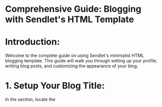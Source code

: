 # Comprehensive Guide: Blogging with Sendlet's HTML Template

# Introduction:
Welcome to the complete guide on using Sendlet's minimalist HTML blogging template. This guide will walk you through setting up your profile, writing blog posts, and customizing the appearance of your blog.

# 1. Setup Your Blog Title:
In the <head> section, locate the <title> tag. Replace [your name] with your actual name or desired blog name.


```
<title>Sendlet - [your name]'s Blog</title>
```

# 2. Customize Your Profile:
Within the <body>, you'll find the #profile-section. Here's how you can add your details:

Blogger Name: Replace Blogger Name with your actual name.
Sendlet user since: Replace [year] with the year you started using Sendlet.
Pronouns: Replace [your/pronouns] to display your pronouns.
Blogging about: Mention your blog's primary topics.
Fan of: Share a few of your favorite things.

```
<section id="profile-section">
    ...
    <h2>Blogger Name</h2>
    <p>Sendlet user since [year]<br>Pronouns are [your/pronouns]<br> Blogging about [topic]<br> Fan of [your favorite things]</p>
    ...
</section>
```

# 3. Writing Blog Posts:
To add a new blog post:

Post Title: Replace Your blog post title with your actual post title.
Date: Replace [date written] with the date of your post.
Content: Replace the "Lorem ipsum..." text with your blog post content.
Every time you want to add a new blog post, simply copy and paste the <article> template and follow the above instructions:

```
<article>
    <h2>Your blog post title</h2>
    <h4>Written on [date written]</h4>
    <p>Your blog content here...</p>
</article>
```

# 4. Customizing Appearance:
In the <style> section, you can make adjustments to the look and feel of your blog. Here are some components you might want to tweak:

Fonts: The template uses 'Poppins' from Google Fonts. You can change this by modifying the link in the <link> tag at the top.
Colors: Throughout the CSS, there are hex color codes (like #9003fc). Adjust these values to change the color scheme.
Spacing & Size: Modify properties like margin, padding, font-size etc. to adjust spacing and sizes.

# 5. Engage with your audience:
There's a nifty "Follow this blogger" button using the checkbox hack. When a user clicks on this, the button's appearance changes, simulating a "following" state.

# 6. Publishing Your Sendlet Blog with GitHub Pages:

One of the most streamlined ways to bring your Sendlet blog to life on the internet is by utilizing GitHub Pages. This free platform by GitHub allows users to host static websites directly from their GitHub repositories. Below is a step-by-step guide to get your Sendlet blog online:

Sign in to your GitHub account. If you don't have one, registration is straightforward and free.
Once logged in, click on the '+' icon at the top right corner and choose "New repository".
Name your repository. If you want a custom domain like yourname.github.io, name the repository exactly that. Otherwise, you can choose any name.
Make sure to initialize it with a README.
Click 'Create Repository'.

Once your repository is created, click on the 'Add file' button and select 'Upload files'.
Drag and drop your Sendlet HTML file (and any associated assets like images, if any) into the window.
Add a description for your changes, something like "Initial Sendlet blog upload".
Click 'Commit changes'.

In your repository, navigate to the 'Settings' tab.
Scroll down to the 'GitHub Pages' section.
Under 'Source', select the branch you want to deploy (usually main or master).
The page will refresh, and you should now see a notification that your site is published along with its link.

Click on the provided link in the GitHub Pages section or directly navigate to https://[yourusername].github.io/[repositoryname] in your browser to view your blog.

Remember, every time you make an update to your blog's HTML file on GitHub, GitHub Pages will automatically update your live blog within a few minutes.

If you wish to use a custom domain instead of the default github.io, you can follow GitHub's official guide on configuring a custom domain for your GitHub Pages site.

# 7. Final Words:
Always remember to save your changes and preview them in a browser to ensure everything looks as expected before deploying your blog on GitHub Pages. Enjoy blogging with Sendlet! 🎉
